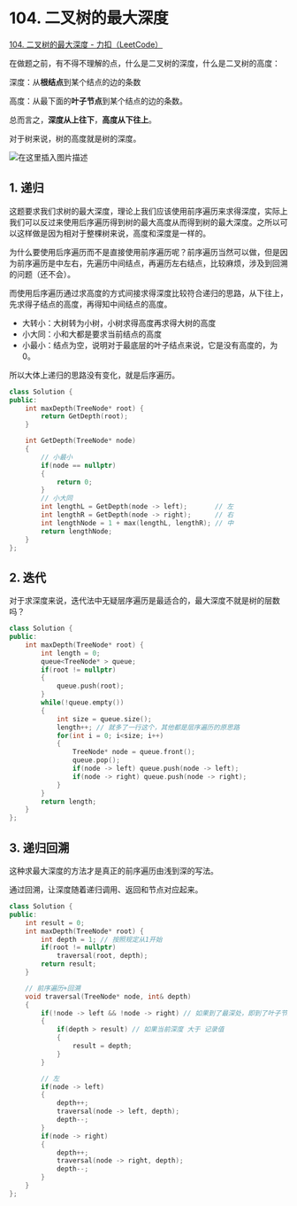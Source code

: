 # 104. 二叉树的最大深度

[104. 二叉树的最大深度 - 力扣（LeetCode）](https://leetcode.cn/problems/maximum-depth-of-binary-tree/)



在做题之前，有不得不理解的点，什么是二叉树的深度，什么是二叉树的高度：

深度：从**根结点**到某个结点的边的条数

高度：从最下面的**叶子节点**到某个结点的边的条数。

总而言之，**深度从上往下**，**高度从下往上**。

对于树来说，树的高度就是树的深度。

![在这里插入图片描述](https://img-blog.csdnimg.cn/20200114150413605.png?x-oss-process=image/watermark,type_ZmFuZ3poZW5naGVpdGk,shadow_10,text_aHR0cHM6Ly9ibG9nLmNzZG4ubmV0L3FxXzQ1MzAyNjIy,size_16,color_FFFFFF,t_70)

## 1. 递归

这题要求我们求树的最大深度，理论上我们应该使用前序遍历来求得深度，实际上我们可以反过来使用后序遍历得到树的最大高度从而得到树的最大深度。之所以可以这样做是因为相对于整棵树来说，高度和深度是一样的。

为什么要使用后序遍历而不是直接使用前序遍历呢？前序遍历当然可以做，但是因为前序遍历是中左右，先遍历中间结点，再遍历左右结点，比较麻烦，涉及到回溯的问题（还不会）。

而使用后序遍历通过求高度的方式间接求得深度比较符合递归的思路，从下往上，先求得子结点的高度，再得知中间结点的高度。

- 大转小：大树转为小树，小树求得高度再求得大树的高度
- 小大同：小和大都是要求当前结点的高度
- 小最小：结点为空，说明对于最底层的叶子结点来说，它是没有高度的，为0。

所以大体上递归的思路没有变化，就是后序遍历。

```c++
class Solution {
public:
    int maxDepth(TreeNode* root) {
        return GetDepth(root);
    }

    int GetDepth(TreeNode* node)
    {
        // 小最小
        if(node == nullptr)
        {
            return 0;
        }
        // 小大同
        int lengthL = GetDepth(node -> left);       // 左
        int lengthR = GetDepth(node -> right);      // 右
        int lengthNode = 1 + max(lengthL, lengthR); // 中
        return lengthNode;
    }
};
```



## 2. 迭代

对于求深度来说，迭代法中无疑层序遍历是最适合的，最大深度不就是树的层数吗？

```c++
class Solution {
public:
    int maxDepth(TreeNode* root) {
        int length = 0;
        queue<TreeNode* > queue;
        if(root != nullptr)
        {
            queue.push(root);
        }
        while(!queue.empty())
        {
            int size = queue.size();
            length++; // 就多了一行这个，其他都是层序遍历的原思路
            for(int i = 0; i<size; i++)
            {
                TreeNode* node = queue.front();
                queue.pop();
                if(node -> left) queue.push(node -> left);
                if(node -> right) queue.push(node -> right);
            }
        }
        return length;
    }
};
```





## 3. 递归回溯

这种求最大深度的方法才是真正的前序遍历由浅到深的写法。

通过回溯，让深度随着递归调用、返回和节点对应起来。

```c++
class Solution {
public:
    int result = 0;
    int maxDepth(TreeNode* root) {
        int depth = 1; // 按照规定从1开始
        if(root != nullptr)
            traversal(root, depth);
        return result;
    }

    // 前序遍历+回溯
    void traversal(TreeNode* node, int& depth)
    {
        if(!node -> left && !node -> right) // 如果到了最深处，即到了叶子节点，开始处理深度关系
        {
            if(depth > result) // 如果当前深度 大于 记录值
            {
                result = depth;
            }
        }

        // 左
        if(node -> left)
        {
            depth++;
            traversal(node -> left, depth);
            depth--;
        }
        if(node -> right)
        {
            depth++;
            traversal(node -> right, depth);
            depth--;
        }
    }
};
```

